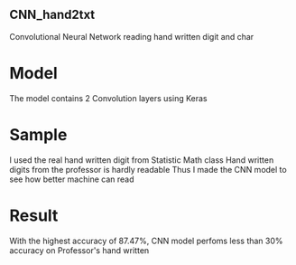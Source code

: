 ## CNN_hand2txt
Convolutional Neural Network reading hand written digit and char

# Model
The model contains 2 Convolution layers using Keras

# Sample
I used the real hand written digit from Statistic Math class
Hand written digits from the professor is hardly readable
Thus I made the CNN model to see how better machine can read

# Result
With the highest accuracy of 87.47%, CNN model perfoms less than 30% accuracy on Professor's hand written 
